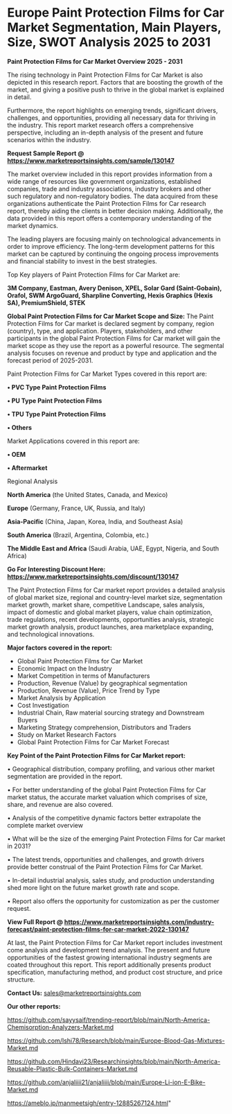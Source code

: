 # Europe Paint Protection Films for Car Market Segmentation, Main Players, Size, SWOT Analysis 2025 to 2031

<Strong> Paint Protection Films for Car Market Overview 2025 - 2031</strong>

The rising technology in Paint Protection Films for Car Market is also depicted in this research report. Factors that are boosting the growth of the market, and giving a positive push to thrive in the global market is explained in detail.

Furthermore, the report highlights on emerging trends, significant drivers, challenges, and opportunities, providing all necessary data for thriving in the industry. This report market research offers a comprehensive perspective, including an in-depth analysis of the present and future scenarios within the industry.

<strong>Request Sample Report @ <a href=https://www.marketreportsinsights.com/sample/130147>https://www.marketreportsinsights.com/sample/130147</a></strong>

The market overview included in this report provides information from a wide range of resources like government organizations, established companies, trade and industry associations, industry brokers and other such regulatory and non-regulatory bodies. The data acquired from these organizations authenticate the Paint Protection Films for Car research report, thereby aiding the clients in better decision making. Additionally, the data provided in this report offers a contemporary understanding of the market dynamics.

The leading players are focusing mainly on technological advancements in order to improve efficiency. The long-term development patterns for this market can be captured by continuing the ongoing process improvements and financial stability to invest in the best strategies.

Top Key players of Paint Protection Films for Car Market are:

<strong>3M Company, Eastman, Avery Denison, XPEL, Solar Gard (Saint-Gobain), Orafol, SWM ArgoGuard, Sharpline Converting, Hexis Graphics (Hexis SA), PremiumShield, STEK</strong>

<strong><b>Global Paint Protection Films for Car Market Scope and Size:</b></strong>
The Paint Protection Films for Car market is declared segment by company, region (country), type, and application. Players, stakeholders, and other participants in the global Paint Protection Films for Car market will gain the market scope as they use the report as a powerful resource. The segmental analysis focuses on revenue and product by type and application and the forecast period of 2025-2031.

Paint Protection Films for Car Market Types covered in this report are:

<strong>• PVC Type Paint Protection Films

• PU Type Paint Protection Films

• TPU Type Paint Protection Films

• Others</strong>

Market Applications covered in this report are:

<strong>• OEM

• Aftermarket</strong> 

Regional Analysis

<strong>North America</strong> (the United States, Canada, and Mexico)

<strong>Europe</strong> (Germany, France, UK, Russia, and Italy)

<strong>Asia-Pacific</strong> (China, Japan, Korea, India, and Southeast Asia)

<strong>South America</strong> (Brazil, Argentina, Colombia, etc.)

<strong>The Middle East and Africa</strong> (Saudi Arabia, UAE, Egypt, Nigeria, and South Africa)

<strong>Go For Interesting Discount Here: <a href=https://www.marketreportsinsights.com/discount/130147>https://www.marketreportsinsights.com/discount/130147</a></strong>

The Paint Protection Films for Car market report provides a detailed analysis of global market size, regional and country-level market size, segmentation market growth, market share, competitive Landscape, sales analysis, impact of domestic and global market players, value chain optimization, trade regulations, recent developments, opportunities analysis, strategic market growth analysis, product launches, area marketplace expanding, and technological innovations.

<strong><b>Major factors covered in the report:</b></strong>
<ul>
  <li>Global Paint Protection Films for Car Market </li>
  <li>Economic Impact on the Industry</li>
  <li>Market Competition in terms of Manufacturers</li>
  <li>Production, Revenue (Value) by geographical segmentation</li>
  <li>Production, Revenue (Value), Price Trend by Type</li>
  <li>Market Analysis by Application</li>
  <li>Cost Investigation</li>
  <li>Industrial Chain, Raw material sourcing strategy and Downstream Buyers</li>
  <li>Marketing Strategy comprehension, Distributors and Traders</li>
  <li>Study on Market Research Factors</li>
  <li>Global Paint Protection Films for Car Market Forecast</li>
</ul>

<strong><b>Key Point of the Paint Protection Films for Car Market report:</b></strong>

• Geographical distribution, company profiling, and various other market segmentation are provided in the report.

• For better understanding of the global Paint Protection Films for Car market status, the accurate market valuation which comprises of size, share, and revenue are also covered.

• Analysis of the competitive dynamic factors better extrapolate the complete market overview

• What will be the size of the emerging Paint Protection Films for Car market in 2031?

• The latest trends, opportunities and challenges, and growth drivers provide better construal of the Paint Protection Films for Car Market.

• In-detail industrial analysis, sales study, and production understanding shed more light on the future market growth rate and scope.

• Report also offers the opportunity for customization as per the customer request.

<strong><b>View Full Report @ <a href=https://www.marketreportsinsights.com/industry-forecast/paint-protection-films-for-car-market-2022-130147>https://www.marketreportsinsights.com/industry-forecast/paint-protection-films-for-car-market-2022-130147</a></b></strong>


At last, the Paint Protection Films for Car Market report includes investment come analysis and development trend analysis. The present and future opportunities of the fastest growing international industry segments are coated throughout this report. This report additionally presents product specification, manufacturing method, and product cost structure, and price structure.

<strong>Contact Us:</strong>
sales@marketreportsinsights.com

<strong>Our other reports:</strong>

<a href=https://github.com/sayysaif/trending-report/blob/main/North-America-Chemisorption-Analyzers-Market.md>https://github.com/sayysaif/trending-report/blob/main/North-America-Chemisorption-Analyzers-Market.md</a>

<a href=https://github.com/Ishi78/Research/blob/main/Europe-Blood-Gas-Mixtures-Market.md>https://github.com/Ishi78/Research/blob/main/Europe-Blood-Gas-Mixtures-Market.md</a>

<a href=https://github.com/Hindavi23/Researchinsights/blob/main/North-America-Reusable-Plastic-Bulk-Containers-Market.md>https://github.com/Hindavi23/Researchinsights/blob/main/North-America-Reusable-Plastic-Bulk-Containers-Market.md</a>

<a href=https://github.com/anjaliiii21/anjaliiii/blob/main/Europe-Li-ion-E-Bike-Market.md>https://github.com/anjaliiii21/anjaliiii/blob/main/Europe-Li-ion-E-Bike-Market.md</a>

<a href=https://ameblo.jp/manmeetsigh/entry-12885267124.html>https://ameblo.jp/manmeetsigh/entry-12885267124.html</a>"
